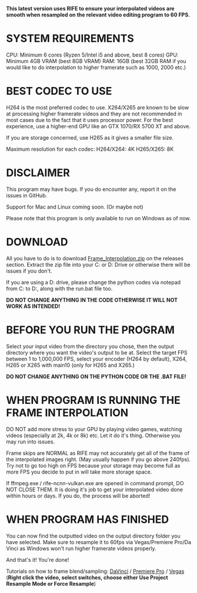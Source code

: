 **__This latest version uses RIFE to ensure your interpolated videos are smooth when resampled on the relevant video editing program to 60 FPS.__**

# SYSTEM REQUIREMENTS
CPU: Minimum 6 cores (Ryzen 5/Intel i5 and above, best 8 cores)
GPU: Minimum 4GB VRAM (best 8GB VRAM)
RAM: 16GB (best 32GB RAM if you would like to do interpolation to higher framerate such as 1000, 2000 etc.)

# BEST CODEC TO USE

H264 is the most preferred codec to use. X264/X265 are known to be slow at processing higher framerate videos and they are not recommended in most cases due to the fact that it uses processor power. For the best experience, use a higher-end GPU like an GTX 1070/RX 5700 XT and above.

If you are storage concerned, use H265 as it gives a smaller file size.

Maximum resolution for each codec:
H264/X264: 4K
H265/X265: 8K

# DISCLAIMER

This program may have bugs. If you do encounter any, report it on the issues in GitHub.

Support for Mac and Linux coming soon. (Or maybe not)

Please note that this program is only available to run on Windows as of now.

# DOWNLOAD

All you have to do is to download [Frame_Interpolation.zip](https://github.com/KrisDreemurrYT/Frame_Interpolation/releases/download/Frame_Interpolation/Frame_Interpolation.zip) on the releases section. Extract the zip file into your C: or D: Drive or otherwise there will be issues if you don't.

If you are using a D: drive, please change the python codes via notepad from C: to D:, along with the run.bat file too.

**DO NOT CHANGE ANYTHING IN THE CODE OTHERWISE IT WILL NOT WORK AS INTENDED!**

# BEFORE YOU RUN THE PROGRAM
Select your input video from the directory you chose, then the output directory where you want the video's output to be at. Select the target FPS between 1 to 1,000,000 FPS, select your encoder (H264 by default), X264, H265 or X265 with main10 (only for H265 and X265.)

**DO NOT CHANGE ANYTHING ON THE PYTHON CODE OR THE .BAT FILE!**

# WHEN PROGRAM IS RUNNING THE FRAME INTERPOLATION
DO NOT add more stress to your GPU by playing video games, watching videos (especially at 2k, 4k or 8k) etc. Let it do it's thing. Otherwise you may run into issues.

Frame skips are NORMAL as RIFE may not accurately get all of the frame of the interpolated images right. (May usually happen if you go above 240fps). Try not to go too high on FPS because your storage may become full as more FPS you decide to put in will take more storage space.

If ffmpeg.exe / rife-ncnn-vulkan.exe are opened in command prompt, DO NOT CLOSE THEM. It is doing it's job to get your interpolated video done within hours or days. If you do, the process will be aborted!

# WHEN PROGRAM HAS FINISHED
You can now find the outputted video on the output directory folder you have selected. Make sure to resample it to 60fps via Vegas/Premiere Pro/Da Vinci as Windows won't run higher framerate videos properly.

And that's it! You're done!

Tutorials on how to frame blend/sampling:
[DaVinci](https://www.youtube.com/watch?v=B_4R6m13w6k) /
[Premiere Pro](https://youtu.be/EQl82Hxn-H4?si=IELH-VBDDdt7rNCA&t=425) /
[Vegas](https://www.vegascreativesoftware.info/download/file/mediacenter/l2adhc58saef/04WnMMI4o4DGXnL03XlG0InRoX4RM0DR) (**Right click the video, select switches, choose either Use Project Resample Mode or Force Resample**)
